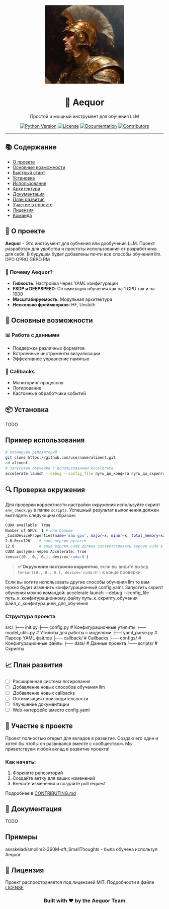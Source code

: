 <div align="center">
  <img src="img_logo.jpg" alt="Aequor logo" width="250"/>
  <h1>🌟 Aequor</h1>
  <p>Простой и мощный инструмент для обучения  LLM </p>

  [![Python Version](https://img.shields.io/badge/python-3.8%2B-blue.svg)](https://www.python.org/downloads/)
  [![License](https://img.shields.io/badge/license-MIT-green.svg)](LICENSE)
  [![Documentation](https://img.shields.io/badge/docs-latest-brightgreen.svg)](docs/)
  [![Contributors](https://img.shields.io/github/contributors/username/aliment)](https://github.com/username/aliment/graphs/contributors)
</div>

---

## 📚 Содержание
- [О проекте](#-о-проекте)
- [Основные возможности](#-основные-возможности)
- [Быстрый старт](#-быстрый-старт)
- [Установка](#-установка)
- [Использование](#-использование)
- [Архитектура](#-архитектура)
- [Документация](#-документация)
- [План развития](#-план-развития)
- [Участие в проекте](#-участие-в-проекте)
- [Лицензия](#-лицензия)
- [Команда](#-команда)

## 🎯 О проекте

**Aequor** - Это  инструмент для  оубчения или дообучения LLM. Проект разработан для удобства и простоты использования от  разработчика для себя. В будущем будет добавлены почти  все  способы  обучения  llm. DPO OPRO GRPO RM 

### 🌟 Почему Aequor?

- **Гибкость**: Настройка через YAML конфигурации
- **FSDP и  DEEPSPEED**: Оптимизация  обучения как на 1 GPU так и на 1000
- **Масштабируемость**: Модульная архитектура
- **Несколько фреймворков**: HF, Unsloth 

## 🚀 Основные возможности

### 📊 Работа с данными
- Поддержка различных форматов
- Встроенные инструменты визуализации
- Эффективное управление памятью


### 🔄 Callbacks
- Мониторинг процессов
- Логирование
- Кастомные обработчики событий




## 📦 Установка

TODO

## Пример  использования

```bash
# Клонируем репозиторий
git clone https://github.com/username/aliment.git
cd aliment
# Запускаем обучение с использованием Accelerate
accelerate launch --debug --config_file путь_до_конфига путь_до_скрипта  путь_до_конфига_модели
```


## 🔍 Проверка окружения


Для проверки корректности настройки окружения используйте скрипт `env_check.py` в папке `scripts`. 
Успешный результат выполнения должен выглядеть следующим образом:

```bash
CUDA available: True
Number of GPUs: 1 # или больше
_CudaDeviceProperties(name='ваш gpu', major=x, minor=x, total_memory=xxx, multi_processor_count=xxx, L2_cache_size=xx)
2.6.0+cu126    # ваша версия pytorch
12.6           # ваша версия cuda должна соответствовать версии cuda в pytorch
CUDA доступна через Accelerate: True
tensor([0., 0., 0.], device='cuda:0')
```

> **✅ Окружение настроено корректно**, если вы видите вывод `tensor([0., 0., 0.], device='cuda:0')` в конце проверки.

Если  вы  хотите  использовать  другие  способы  обучения  llm  то  вам  нужно  будет  изменить  конфигурационный   config.yaml.
Запустить скрипт  обучения  можно  командой: accelerate launch --debug --config_file путь_к_конфигурационному_файлу путь_к_скрипту_обучения файл_с_конфигурацией_для_обучения

### Структура проекта
src/
├── init.py
├── config.py # Конфигурационные утилиты
├── model_utils.py # Утилиты для работы с моделями
├── yaml_parse.py # Парсер YAML файлов
├── callback/ # Callbacks
├── configs/ # Конфигурационные файлы
├── data/ # Данные проекта
└── scripts/ # Скрипты

## 📈 План развития

### 
- [ ] Расширенная система логирования
- [ ] Добавление  новых  способов  обучения  llm
- [ ] Добавление  новых callbacks 
- [ ] Оптимизация производительности
- [ ] Улучшение документации
- [ ] Web-интерфейс вместо  config.yaml

## 🤝 Участие в проекте
Проект  полностью  открыт  для  вкладов  в  развитие. 
Создаю  его  один  и  хотел  бы  чтобы  он  развивался  вместе  с  сообществом.
Мы приветствуем любой вклад в развитие проекта! 

### Как начать:
1. Форкните репозиторий
2. Создайте ветку для ваших изменений
3. Внесите изменения и создайте pull request

Подробнее в [CONTRIBUTING.md](CONTRIBUTING.md)

## 📝 Документация
TODO

## Примеры 
assskelad/smollm2-360M-sft_SmallThoughts - была  обучена  используя Aequor

## 📄 Лицензия

Проект распространяется под лицензией MIT. Подробности в файле [LICENSE](LICENSE)



<div align="center">
  <h3>Built with ❤️ by the Aequor Team</h3>
</div>


